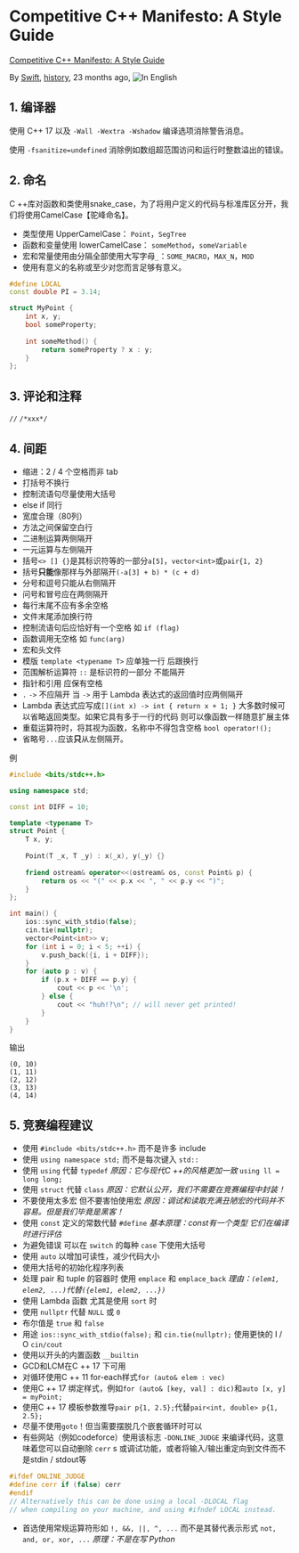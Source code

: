 # Competitive C++ Manifesto: A Style Guide

[Competitive C++ Manifesto: A Style Guide](https://codeforces.com/blog/entry/64218)

By [Swift](https://codeforces.com/profile/Swift), [history](https://codeforces.com/topic/64623/en3), 23 months ago, ![In English](https://sta.codeforces.com/s/81190/images/flags/24/gb.png)

## 1. 编译器

使用 C++ 17 以及 `-Wall -Wextra -Wshadow` 编译选项消除警告消息。

使用 `-fsanitize=undefined` 消除例如数组超范围访问和运行时整数溢出的错误。

## 2. 命名

C ++库对函数和类使用snake_case，为了将用户定义的代码与标准库区分开，我们将使用CamelCase【驼峰命名】。

-   类型使用 UpperCamelCase： `Point`，`SegTree`
-   函数和变量使用 lowerCamelCase： `someMethod`，`someVariable`
-   宏和常量使用由分隔全部使用大写字母`_`：`SOME_MACRO`，`MAX_N`，`MOD`
-   使用有意义的名称或至少对您而言足够有意义。

```c++
#define LOCAL
const double PI = 3.14;

struct MyPoint {
    int x, y;
    bool someProperty;
    
    int someMethod() {
        return someProperty ? x : y;
    }
};
```

## 3. 评论和注释

`//` `/*xxx*/`

## 4. 间距

-   缩进：2 / 4 个空格而非 tab
-   打括号不换行
-   控制流语句尽量使用大括号
-   else if 同行
-   宽度合理（80列）
-   方法之间保留空白行
-   二进制运算两侧隔开
-   一元运算与左侧隔开
-   括号`<> [] {}`是其标识符等的一部分`a[5]`，`vector<int>`或`pair{1, 2}`
-   括号**只能**像那样与外部隔开`(-a[3] + b) * (c + d)`
-   分号和逗号只能从右侧隔开
-   问号和冒号应在两侧隔开
-   每行末尾不应有多余空格
-   文件末尾添加换行符
-   控制流语句后应恰好有一个空格 如 `if (flag)`
-   函数调用无空格 如 `func(arg)`
-   宏和头文件
-   模版 `template <typename T>` 应单独一行 后跟换行
-   范围解析运算符 `::` 是标识符的一部分 不能隔开
-   指针和引用 应保有空格
-   `.`  `->`    不应隔开 当 `->` 用于 Lambda 表达式的返回值时应两侧隔开
-   Lambda 表达式应写成`[](int x) -> int { return x + 1; }` 大多数时候可以省略返回类型。如果它具有多于一行的代码 则可以像函数一样随意扩展主体 
-   重载运算符时，将其视为函数，名称中不得包含空格 `bool operator!();`
-   省略号`...`应该**只**从左侧隔开。

例

```c++
#include <bits/stdc++.h>

using namespace std;

const int DIFF = 10;

template <typename T>
struct Point {
    T x, y;
    
    Point(T _x, T _y) : x(_x), y(_y) {}
    
    friend ostream& operator<<(ostream& os, const Point& p) {
        return os << "(" << p.x << ", " << p.y << ")";
    }
};

int main() {
    ios::sync_with_stdio(false);
    cin.tie(nullptr);
    vector<Point<int>> v;
    for (int i = 0; i < 5; ++i) {
        v.push_back({i, i + DIFF});
    }
    for (auto p : v) {
        if (p.x + DIFF == p.y) {
            cout << p << '\n';
        } else {
            cout << "huh!?\n"; // will never get printed!
        }
    }
}
```

输出

```
(0, 10)
(1, 11)
(2, 12)
(3, 13)
(4, 14)
```

## 5. 竞赛编程建议

-   使用 `#include <bits/stdc++.h>` 而不是许多 include
-   使用 `using namespace std;` 而不是每次键入 `std::`
-   使用 `using` 代替 `typedef`  *原因：它与现代C ++的风格更加一致* `using ll = long long;`
-   使用 `struct` 代替 `class`  *原因：它默认公开，我们不需要在竞赛编程中封装！*
-   不要使用太多宏 但不要害怕使用宏 *原因：调试和读取充满丑陋宏的代码并不容易。但是我们毕竟是黑客！*
-   使用 `const` 定义的常数代替 `#define`  *基本原理：const有一个类型 它们在编译时进行评估*
-   为避免错误 可以在 `switch` 的每种 `case` 下使用大括号
-   使用 `auto` 以增加可读性，减少代码大小
-   使用大括号的初始化程序列表
-   处理 pair 和 tuple 的容器时 使用 `emplace` 和 `emplace_back`  *理由：`(elem1, elem2, ...)`代替`({elem1, elem2, ...})`*
-   使用 Lambda 函数 尤其是使用 `sort` 时
-   使用 `nullptr` 代替 `NULL` 或 `0` 
-   布尔值是 `true` 和 `false`
-   用途 `ios::sync_with_stdio(false);` 和 `cin.tie(nullptr);` 使用更快的 I / O `cin/cout`
-   使用以开头的内置函数 `__builtin` 
-   GCD和LCM在C ++ 17 下可用
-   对循环使用C ++ 11 for-each样式`for (auto& elem : vec)`
-   使用C ++ 17 绑定样式，例如`for (auto& [key, val] : dic)`和`auto [x, y] = myPoint;`
-   使用C ++ 17 模板参数推导`pair p{1, 2.5};`代替`pair<int, double> p{1, 2.5};`
-   尽量不使用`goto`！但当需要摆脱几个嵌套循环时可以
-   有些网站（例如codeforce）使用该标志 `-DONLINE_JUDGE` 来编译代码，这意味着您可以自动删除 `cerr` s 或调试功能，或者将输入/输出重定向到文件而不是stdin / stdout等

```c++
#ifdef ONLINE_JUDGE
#define cerr if (false) cerr
#endif 
// Alternatively this can be done using a local -DLOCAL flag
// when compiling on your machine, and using #ifndef LOCAL instead.
```

-   首选使用常规运算符形如 `!, &&, ||, ^, ...` 而不是其替代表示形式 `not, and, or, xor, ...`  *原理：不是在写 Python*
